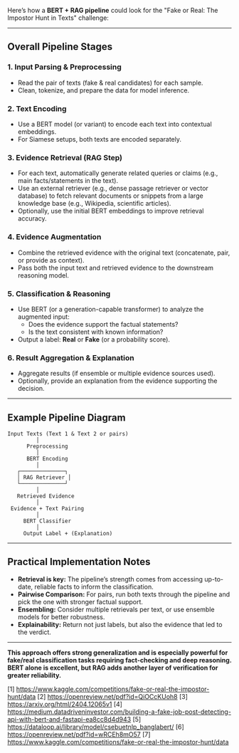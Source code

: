 Here’s how a **BERT + RAG pipeline** could look for the "Fake or Real: The Impostor Hunt in Texts" challenge:

---

## Overall Pipeline Stages

### 1. **Input Parsing & Preprocessing**

- Read the pair of texts (fake & real candidates) for each sample.
- Clean, tokenize, and prepare the data for model inference.

### 2. **Text Encoding**

- Use a BERT model (or variant) to encode each text into contextual embeddings.
- For Siamese setups, both texts are encoded separately.

### 3. **Evidence Retrieval (RAG Step)**

- For each text, automatically generate related queries or claims (e.g., main facts/statements in the text).
- Use an external retriever (e.g., dense passage retriever or vector database) to fetch relevant documents or snippets from a large knowledge base (e.g., Wikipedia, scientific articles).
- Optionally, use the initial BERT embeddings to improve retrieval accuracy.

### 4. **Evidence Augmentation**

- Combine the retrieved evidence with the original text (concatenate, pair, or provide as context).
- Pass both the input text and retrieved evidence to the downstream reasoning model.

### 5. **Classification & Reasoning**

- Use BERT (or a generation-capable transformer) to analyze the augmented input:
  - Does the evidence support the factual statements?
  - Is the text consistent with known information?
- Output a label: **Real** or **Fake** (or a probability score).

### 6. **Result Aggregation & Explanation**

- Aggregate results (if ensemble or multiple evidence sources used).
- Optionally, provide an explanation from the evidence supporting the decision.

---

## Example Pipeline Diagram

```plaintext
Input Texts (Text 1 & Text 2 or pairs)
         │
      Preprocessing
         │
      BERT Encoding
         │
   ┌──────────────┐
   │ RAG Retriever │
   └──────────────┘
         │
   Retrieved Evidence
         │
 Evidence + Text Pairing
         │
     BERT Classifier
         │
     Output Label + (Explanation)
```

---

## Practical Implementation Notes

- **Retrieval is key:** The pipeline’s strength comes from accessing up-to-date, reliable facts to inform the classification.
- **Pairwise Comparison:** For pairs, run both texts through the pipeline and pick the one with stronger factual support.
- **Ensembling:** Consider multiple retrievals per text, or use ensemble models for better robustness.
- **Explainability:** Return not just labels, but also the evidence that led to the verdict.

---

**This approach offers strong generalization and is especially powerful for fake/real classification tasks requiring fact-checking and deep reasoning. BERT alone is excellent, but RAG adds another layer of verification for greater reliability.**

[1] https://www.kaggle.com/competitions/fake-or-real-the-impostor-hunt/data
[2] https://openreview.net/pdf?id=QiOCcKUoh8
[3] https://arxiv.org/html/2404.12065v1
[4] https://medium.datadriveninvestor.com/building-a-fake-job-post-detecting-api-with-bert-and-fastapi-ea8cc8d4d943
[5] https://dataloop.ai/library/model/csebuetnlp_banglabert/
[6] https://openreview.net/pdf?id=wRCEh8mO57
[7] https://www.kaggle.com/competitions/fake-or-real-the-impostor-hunt/data
